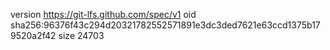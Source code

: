 version https://git-lfs.github.com/spec/v1
oid sha256:96376f43c294d20321782552571891e3dc3ded7621e63ccd1375b179520a2f42
size 24703
